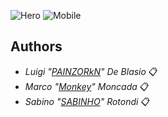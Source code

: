 ![Hero](https://user-images.githubusercontent.com/96201411/178167497-16067f38-d67d-46e4-9e9b-7dfef0500ce0.png)
![Mobile](https://user-images.githubusercontent.com/96201411/178167590-336994cb-429b-4f57-9a17-d5f0efbe0129.png)
## Authors 

* *Luigi "[PAINZORkN](https://github.com/PAINZORkN)" De Blasio* 📋 <br>
* *Marco "[Monkey](https://github.com/MarkupMonkey)" Moncada* 📋 <br>
* *Sabino "[SABINHO](https://github.com/SabinoRotondi)" Rotondi* 📋 <br>

